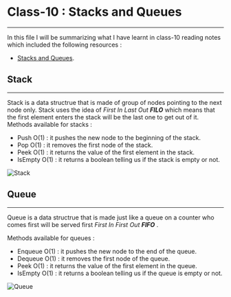 # Class-10 : Stacks and Queues 
***

In this file I will be summarizing what I have learnt in class-10 reading notes which included the following resources : 
- [Stacks and Queues](https://codefellows.github.io/common_curriculum/data_structures_and_algorithms/Code_401/class-10/resources/stacks_and_queues.html).

## Stack 
***
Stack is a data structrue that is made of group of nodes pointing to the next node only. 
Stack uses the idea of *First In Last Out **FILO*** which means that the first element enters the stack will be the last one to get out of it. 
Methods available for stacks :
- Push O(1) : it pushes the new node to the beginning of the stack. 
- Pop O(1) : it removes the first node of the stack. 
- Peek O(1) : it returns the value of the first element in the stack. 
- IsEmpty O(1) : it returns a boolean telling us if the stack is empty or not. 

![Stack](https://cdn.programiz.com/sites/tutorial2program/files/stack.png)

## Queue 
***
Queue is a data structrue that is made just like a queue on a counter who comes first will be served first *First In First Out **FIFO*** .

Methods available for queues :
- Enqueue O(1) : it pushes the new node to the end of the queue. 
- Dequeue O(1) : it removes the first node of the queue. 
- Peek O(1) : it returns the value of the first element in the queue. 
- IsEmpty O(1) : it returns a boolean telling us if the queue is empty or not. 

![Queue](https://i0.wp.com/learnersbucket.com/wp-content/uploads/2019/01/Queue-2-1.png?fit=768%2C400&ssl=1)